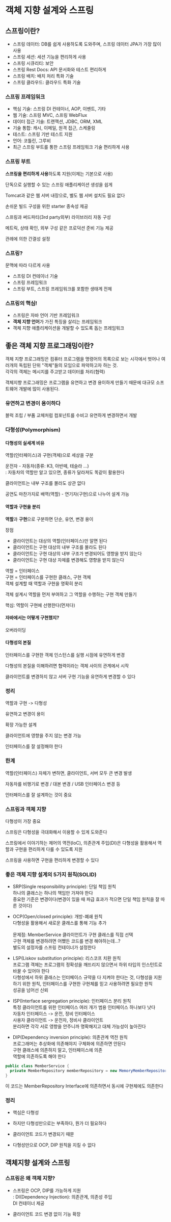 # 객체 지향 설계와 스프링

## 스프링이란?

- 스프링 데이터: DB를 쉽게 사용하도록 도와주며, 스프링 데이터 JPA가 가장 많이 사용
- 스프링 세션: 세션 기능을 편리하게 사용
- 스프링 시큐리티: 보안
- 스프링 Rest Docs: API 문서화와 테스트 편리하게
- 스프링 배치: 배치 처리 특화 기술
- 스프링 클라우드: 클라우드 특화 기술

### 스프링 프레임워크

- 핵심 기술: 스프링 DI 컨테이너, AOP, 이벤트, 기타
- 웹 기술: 스프링 MVC, 스프링 WebFlux
- 데이터 접근 기술: 트랜잭션, JDBC, ORM, XML
- 기술 통합: 캐시, 이메일, 원격 접근, 스케줄링
- 테스트: 스프링 기반 테스트 지원
- 언어: 코틀린, 그루비
- 최근 스프링 부트를 통한 스프링 프레임워크 기술 편리하게 사용

### 스프링 부트

**스프링을 편리하게 사용**하도록 지원(이제는 기본으로 사용)

단독으로 실행할 수 있는 스프링 애플리케이션 생성을 쉽게

Tomcat과 같은 웹 서버 내장으로, 별도 웹 서버 설치도 필요 없다

손쉬운 빌드 구성을 위한 starter 종속성 제공

스프링과 써드파티(3rd party외부) 라이브러리 자동 구성

메트릭, 상태 확인, 외부 구성 같은 프로덕션 준비 기능 제공

관례에 의한 간결성 설정

### 스프링?

문맥에 따라 다르게 사용

- 스프링 DI 컨테이너 기술
- 스프링 프레임워크
- 스프링 부트, 스프링 프레임워크를 포함한 생태계 전체

### 스프링의 핵심!

- 스프링은 자바 언어 기반 프레임워크
- **객체 지향 언어**가 가진 특징을 살리는 프레임워크
- 객체 지향 애플리케이션을 개발할 수 있도록 돕는 프레임워크

## 좋은 객체 지향 프로그래밍이란?

객체 지향 프로그래밍은 컴퓨터 프로그램을 명령어의 목록으로 보는 시각에서 벗어나 여러개의 독립된 단위 "객체"들의 모임으로 파악하고자 하는 것.</br>
각각의 객체는 메시지를 주고받고 데이터를 처리(협력)

객체지향 프로그래밍은 프로그램을 유연하고 변경 용이하게 만들기 때문에 대규모 소프트웨어 개발에 많이 사용된다.

### 유연하고 변경이 용이하다

블럭 조립 / 부품 교체처럼 컴포넌트를 수비고 유연하게 변경하면서 개발

### 다형성(Polymorphism)

#### 다형성의 실세계 비유

역할(인터페이스)과 구현(객체)으로 세상을 구분

운전자 - 자동차(종류: K3, 아반떼, 테슬라 ...)</br>
: 자동차의 역할만 알고 있으면, 종류가 달라져도 똑같이 활용한다

클라이언트는 내부 구조를 몰라도 상관 없다

공연도 마찬가지로 배역(역할) - 연기자(구현)으로 나누어 설계 가능

#### 역할과 구현을 분리

**역할**과 **구현**으로 구분하면 단순, 유연, 변경 용이

장점

- 클라이언트는 대상의 역할(인터페이스)만 알면 된다
- 클라이언트는 구현 대상의 내부 구조를 몰라도 된다
- 클라이언트는 구현 대상의 내부 구조가 변경되어도 영향을 받지 않는다
- 클라이언트는 구현 대상 자체를 변경해도 영향을 받지 않는다

역할 = 인터페이스</br>
구현 = 인터페이스를 구현한 클래스, 구현 객체</br>
객체 설계할 때 역할과 구현을 명확히 분리

객체 설계시 역할을 먼저 부여하고 그 역할을 수행하는 구현 객체 만들기

핵심: 역할이 구현에 선행한다(먼저다)

#### 자바에서는 어떻게 구현했지?

오버라이딩

#### 다형성의 본질

인터페이스를 구현한 객체 인스턴스를 실행 시점에 유연하게 변경

다형성의 본질을 이해하려면 협력이라는 객체 사이의 관계에서 시작

클라이언트를 변경하지 않고 서버 구현 기능을 유연하게 변경할 수 있다

### 정리

역할과 구현 -> 다형성

유연하고 변경이 용이

확장 가능한 설계

클라이언트에 영향을 주지 않는 변경 가능

인터페이스를 잘 설정해야 한다

### 한계

역할(인터페이스) 자체가 변하면, 클라이언트, 서버 모두 큰 변경 발생

자동차를 비행기로 변경 / 대본 변경 / USB 인터페이스 변경 등

인터페이스를 잘 설계하는 것이 중요

### 스프링과 객체 지향

다형성이 가장 중요

스프링은 다형성을 극대화해서 이용할 수 있게 도와준다

스프링에서 이야기하는 제어의 역전(IoC), 의존관계 주입(DI)은 다형성을 활용해서 역할과 구현을 편리하게 다룰 수 있도록 지원

스프링을 사용하면 구현을 편리하게 변경할 수 있다

### 좋은 객체 지향 설계의 5가지 원칙(SOLID)

- SRP(Single responsibility principle): 단일 책임 원칙</br>
  하나의 클래스는 하나의 책임만 가져야 한다</br>
  중요한 기준은 변경이다(변경이 있을 때 파급 효과가 적으면 단일 책임 원칙을 잘 따른 것이다)

- OCP(Open/closed principle): 개방-폐쇄 원칙</br>
  다형성을 활용해서 새로운 클래스를 통해 기능 추가</br></br>
  문제점: MemberService 클라이언트가 구현 클래스를 직접 선택</br>
  구현 객체를 변경하려면 어쨌든 코드를 변경 해야하는데...?</br>
  별도의 설정자를 스프링 컨테이너가 설정한다

- LSP(Liskov substitution principle): 리스코프 치환 원칙</br>
  프로그램 객체는 프로그램의 정확성을 깨뜨리지 않으면서 하위 타입의 인스턴트로 바꿀 수 있어야 한다</br>
  다형성에서 하위 클래스는 인터페이스 규약을 다 지켜야 한다는 것, 다형성을 지원하기 위한 원칙, 인터페이스를 구현한 구현체를 믿고 사용하려면 필요한 원칙</br>
  성공을 넘어선 신뢰

- ISP(Interface sergregation principle): 인터페이스 분리 원칙</br>
  특정 클라이언트를 위한 인터페이스 여러 개가 범용 인터페이스 하나보다 낫다</br>
  자동차 인터페이스 -> 운전, 정비 인터페이스</br>
  사용자 클라이언트 -> 운전자, 정비사 클라이언트</br>
  분리하면 각각 서로 영향을 안주니까 명확해지고 대체 가능성이 높아진다

- DIP(Dependency inversion principle): 의존관계 역전 원칙</br>
  프로그래머는 추상화에 의존해야지 구체화에 의존하면 안된다</br>
  구현 클래스에 의존하지 말고, 인터페이스에 의존</br>
  역할에 의존하도록 해야 한다

```java
public class MemberService {
  private MemberRepository memberRepository = new MemoryMemberRepository();
}
```

이 코드는 MemberRepository Interface에 의존하면서 동시에 구현체에도 의존한다

### 정리

- 핵심은 다형성

- 하지만 다형성만으로는 부족하다, 뭔가 더 필요하다

- 클라이언트 코드가 변경되기 때문

- 다형성만으로 OCP, DIP 원칙을 지킬 수 없다

## 객체지향 설계와 스프링

### 스프링은 왜 객체 지향?

- 스프링은 OCP, DIP를 가능하게 지원</br>
  : DI(Dependency Injection): 의존관계, 의존성 주입</br>
  DI 컨테이너 제공

- 클라이언트 코드 변경 없이 기능 확장
